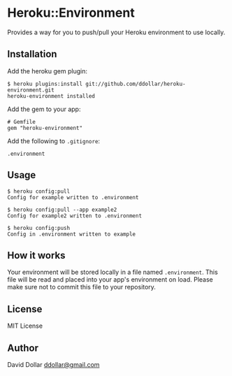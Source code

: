 # Heroku::Environment

Provides a way for you to push/pull your Heroku environment to use locally.

## Installation

Add the heroku gem plugin:

    $ heroku plugins:install git://github.com/ddollar/heroku-environment.git
    heroku-environment installed
    
Add the gem to your app:

    # Gemfile
    gem "heroku-environment"

Add the following to `.gitignore`:

    .environment

## Usage

    $ heroku config:pull
    Config for example written to .environment
    
    $ heroku config:pull --app example2
    Config for example2 written to .environment
    
    $ heroku config:push
    Config in .environment written to example
    
## How it works

Your environment will be stored locally in a file named `.environment`. This
file will be read and placed into your app's environment on load. Please
make sure not to commit this file to your repository.

## License

MIT License

## Author

David Dollar <ddollar@gmail.com>
